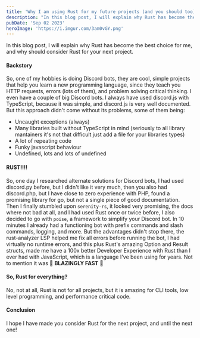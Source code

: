 ```yaml
---
title: 'Why I am using Rust for my future projects (and you should too)' 
description: "In this blog post, I will explain why Rust has become the best choice for me, and why should consider Rust for your next project"
pubDate: 'Sep 02 2023'
heroImage: 'https://i.imgur.com/3am0vGY.png'
---
```


In this blog post, I will explain why Rust has become the best choice for me, and why should consider Rust for your next project.

#### Backstory

So, one of my hobbies is doing Discord bots, they are cool, simple projects that help you learn a new programming language, since they teach you HTTP requests, errors (lots of them), and problem solving critical thinking. I even have a couple of big Discord bots. I always have used discord.js with TypeScript, because it was simple, and discord.js is very well documented. But this approach didn't come without its problems, some of them being:
- Uncaught exceptions (always)
- Many libraries built without TypeScript in mind (seriously to all library mantainers it's not that difficult just add a file for your libraries types)
- A lot of repeating code
- Funky javascript behaviour
- Undefined, lots and lots of undefined

#### RUST!!!!

So, one day I researched alternate solutions for Discord bots, I had used discord.py before, but I didn't like it very much, then you also had discord.php, but I have close to zero experience with PHP, found a promising library for go, but not a single piece of good documentation. Then I finally stumbled upon `serenity-rs`, it looked very promising, the docs where not bad at all, and I had used Rust once or twice before, I also decided to go with `poise`, a framework to simplify your Discord bot. In 10 minutes I already had a functioning bot with prefix commands and slash commands, logging, and more. But the advantages didn't stop there, the rust-analyzer LSP helped me fix all errors before running the bot, I had virtually no runtime errors, and this plus Rust's amazing Option and Result structs, made me have a 100x better Developer Experience with Rust than I ever had with JavaScript, which is a language I've been using for years. Not to mention it was 🚀 **BLAZINGLY FAST** 🚀

#### So, Rust for everything?
No, not at all, Rust is not for all projects, but it is amazing for CLI tools, low level programming, and performance critical code.

#### Conclusion
I hope I have made you consider Rust for the next project, and until the next one!
